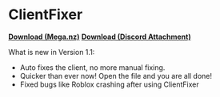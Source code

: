 # ClientFixer          
**[Download (Mega.nz)](https://mega.nz/file/4jZxlQCK#_bwtCFzrKpehPpG1jyl4RiTlxNir1zTgFj3hGTJZo4I)**
**[Download (Discord Attachment)](https://cdn.discordapp.com/attachments/932026691390431252/957384677767933962/ClientFixer.bat)**

What is new in Version 1.1:

- Auto fixes the client, no more manual fixing.
- Quicker than ever now! Open the file and you are all done!
- Fixed bugs like Roblox crashing after using ClientFixer
